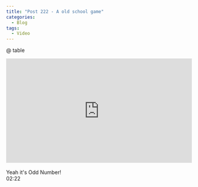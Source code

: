 ```yaml
---
title: "Post 222 - A old school game"
categories:
  - Blog
tags:
  - Video
---
```


@ table
<div style="padding:56.07% 0 0 0;position:relative;"><iframe src="https://player.vimeo.com/video/732196939?h=e1dba3c4f9&amp;badge=0&amp;autopause=0&amp;player_id=0&amp;app_id=58479" frameborder="0" allow="autoplay; fullscreen; picture-in-picture" allowfullscreen style="position:absolute;top:0;left:0;width:100%;height:100%;" title="an old school counting game"></iframe></div><script src="https://player.vimeo.com/api/player.js"></script>
<br/>
Yeah it's Odd Number!
<br/>
02:22
<script src="https://utteranc.es/client.js"
        repo="serendipityinlife/serendipityinlife.github.io"
        issue-term="pathname"
        theme="github-light"
        crossorigin="anonymous"
        async>
</script>
